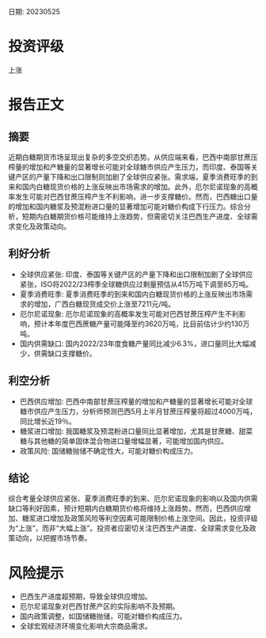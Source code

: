 
日期: 20230525

# 投资评级

上涨

# 报告正文

## 摘要

近期白糖期货市场呈现出复杂的多空交织态势。从供应端来看，巴西中南部甘蔗压榨量的增加和产糖量的显著增长可能对全球糖市供应产生压力，而印度、泰国等关键产区的产量下降和出口限制则加剧了全球供应紧张。需求端，夏季消费旺季的到来和国内白糖现货价格的上涨反映出市场需求的增加。此外，厄尔尼诺现象的高概率发生可能对巴西甘蔗压榨产生不利影响，进一步支撑糖价。然而，巴西糖出口量的增加和国内糖浆及预混粉进口量的显著增加可能对糖价构成下行压力。综合分析，短期内白糖期货价格可能维持上涨趋势，但需密切关注巴西生产进度、全球需求变化及政策动向。

## 利好分析

* 全球供应紧张: 印度、泰国等关键产区的产量下降和出口限制加剧了全球供应紧张，ISO将2022/23榨季全球糖供应过剩量预估从415万吨下调至85万吨。
* 夏季消费旺季: 夏季消费旺季的到来和国内白糖现货价格的上涨反映出市场需求的增加，广西白糖现货成交价上涨至7211元/吨。
* 厄尔尼诺现象: 厄尔尼诺现象的高概率发生可能对巴西甘蔗压榨产生不利影响，预计本年度巴西蔗糖产量可能降至约3620万吨，比目前估计少约130万吨。
* 国内供需缺口: 国内2022/23年度食糖产量同比减少6.3%，进口量同比大幅减少，供需缺口支撑糖价。

## 利空分析

* 巴西供应增加: 巴西中南部甘蔗压榨量的增加和产糖量的显著增长可能对全球糖市供应产生压力，分析师预测巴西5月上半月甘蔗压榨量将超过4000万吨，同比增长近19％。
* 糖浆进口增加: 我国糖浆及预混粉进口量同比显著增加，尤其是甘蔗糖、甜菜糖与其他糖的简单固体混合物进口量增幅显著，可能增加国内供应。
* 政策风险: 国储糖抛储不确定性大，可能对糖价构成压力。

## 结论

综合考量全球供应紧张、夏季消费旺季的到来、厄尔尼诺现象的影响以及国内供需缺口等利好因素，预计短期内白糖期货价格将维持上涨趋势。然而，巴西供应增加、糖浆进口增加及政策风险等利空因素可能限制价格上涨空间。因此，投资评级为“上涨”，而非“大幅上涨”。投资者应密切关注巴西生产进度、全球需求变化及政策动向，以把握市场节奏。

# 风险提示

* 巴西生产进度超预期，导致全球供应增加。
* 厄尔尼诺现象对巴西甘蔗产区的实际影响不及预期。
* 国内政策调整，如国储糖抛储，可能对糖价构成压力。
* 全球宏观经济环境变化影响大宗商品需求。
